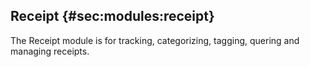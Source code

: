 ## Receipt {#sec:modules:receipt}

The Receipt module is for tracking, categorizing, tagging, quering and managing receipts.


